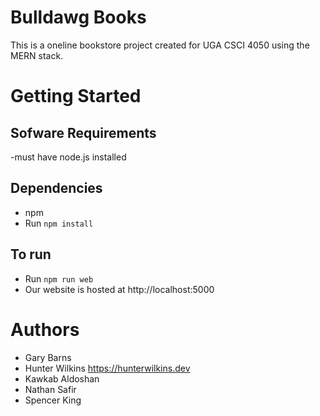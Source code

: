# Bulldawg Books
This is a oneline bookstore project created for UGA CSCI 4050 using the MERN stack. 

# Getting Started

## Sofware Requirements
-must have node.js installed

## Dependencies
- npm
- Run `npm install`

## To run
- Run `npm run web`
- Our website is hosted at http://localhost:5000

# Authors
- Gary Barns
- Hunter Wilkins https://hunterwilkins.dev
- Kawkab Aldoshan
- Nathan Safir
- Spencer King
